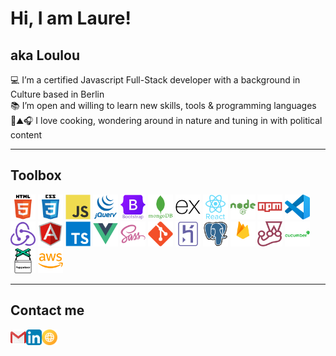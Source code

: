# Hi, I am Laure!
## aka Loulou

💻 I’m a certified Javascript Full-Stack developer with a background in Culture based in Berlin
<br>
📚 I’m open and willing to learn new skills, tools & programming languages
<br>
🍳⛰️🎧 I love cooking, wondering around in nature and tuning in with political content

---
## Toolbox

<img src="https://github.com/devicons/devicon/blob/master/icons/html5/html5-original-wordmark.svg" width="40" height="40"/> <img src="https://github.com/devicons/devicon/blob/master/icons/css3/css3-original-wordmark.svg" width="40" height="40" /> <img src="https://github.com/devicons/devicon/blob/master/icons/javascript/javascript-original.svg" width="40" height="40" /> <img src="https://github.com/devicons/devicon/blob/master/icons/jquery/jquery-plain-wordmark.svg" width="40" height="40" /> <img src="https://github.com/devicons/devicon/blob/master/icons/bootstrap/bootstrap-original-wordmark.svg" width="40" height="40" /> <img src="https://github.com/devicons/devicon/blob/master/icons/mongodb/mongodb-plain-wordmark.svg" width="40" height="40" /> <img src="https://github.com/devicons/devicon/blob/master/icons/express/express-original.svg" width="40" height="40" /> <img src="https://github.com/devicons/devicon/blob/master/icons/react/react-original-wordmark.svg" width="40" height="40" /> <img src="https://github.com/devicons/devicon/blob/master/icons/nodejs/nodejs-plain-wordmark.svg" width="40" height="40" /> <img src="https://github.com/devicons/devicon/blob/master/icons/npm/npm-original-wordmark.svg" width="40" height="40" /> <img src="https://github.com/devicons/devicon/blob/master/icons/vscode/vscode-original.svg" width="40" height="40" /> <img src="https://github.com/devicons/devicon/blob/master/icons/redux/redux-original.svg" width="40" height="40" /> <img src="https://github.com/devicons/devicon/blob/master/icons/angularjs/angularjs-original.svg" width="40" height="40" /> <img src="https://github.com/devicons/devicon/blob/master/icons/typescript/typescript-plain.svg" width="40" height="40" /> <img src="https://github.com/devicons/devicon/blob/master/icons/vuejs/vuejs-original.svg" width="40" height="40" /> <img src="https://github.com/devicons/devicon/blob/master/icons/sass/sass-original.svg" width="40" height="40" /> <img src="https://github.com/devicons/devicon/blob/master/icons/git/git-original.svg" width="40" height="40" /> <img src="https://github.com/devicons/devicon/blob/master/icons/heroku/heroku-original.svg" width="40" height="40" /> <img src="https://github.com/devicons/devicon/blob/master/icons/postgresql/postgresql-original.svg" width="40" height="40" /> <img src="https://github.com/devicons/devicon/blob/master/icons/firebase/firebase-original-wordmark.svg" width="40" height="40" /> <img src="https://github.com/devicons/devicon/blob/master/icons/jest/jest-plain.svg" width="40" height="40" /> <img src="https://github.com/devicons/devicon/blob/master/icons/cucumber/cucumber-plain-wordmark.svg" width="40" height="40" /> <img src="https://github.com/devicons/devicon/blob/master/icons/puppeteer/puppeteer-original.svg" width="40" height="40" /> <img src="https://github.com/devicons/devicon/blob/master/icons/amazonwebservices/amazonwebservices-plain-wordmark.svg" width="40" height="40" /> 

---
## Contact me

[<img align="left" alt="send me an email" width="25px" src="gmail.svg" />](mailto:lincker.laure@gmail.com)
[<img align="left" alt="linkedin profile" width="25px" src="linkedin.svg" />](https://www.linkedin.com/in/laure-lincker/)
[<img align="left" alt="portfolio" width="25px" src="internet.png" />](https://louloulinck.github.io/portfolio-site-careerfoundry/index.html#home-page)
